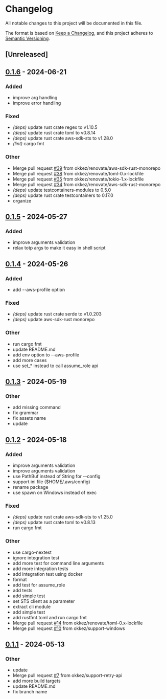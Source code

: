 # Changelog
All notable changes to this project will be documented in this file.

The format is based on [Keep a Changelog](https://keepachangelog.com/en/1.0.0/),
and this project adheres to [Semantic Versioning](https://semver.org/spec/v2.0.0.html).

## [Unreleased]

## [0.1.6](https://github.com/okkez/aws-assume-role-rs/compare/v0.1.5...v0.1.6) - 2024-06-21

### Added
- improve arg handling
- improve error handling

### Fixed
- *(deps)* update rust crate regex to v1.10.5
- *(deps)* update rust crate toml to v0.8.14
- *(deps)* update rust crate aws-sdk-sts to v1.28.0
- *(lint)* cargo fmt

### Other
- Merge pull request [#39](https://github.com/okkez/aws-assume-role-rs/pull/39) from okkez/renovate/aws-sdk-rust-monorepo
- Merge pull request [#38](https://github.com/okkez/aws-assume-role-rs/pull/38) from okkez/renovate/toml-0.x-lockfile
- Merge pull request [#35](https://github.com/okkez/aws-assume-role-rs/pull/35) from okkez/renovate/tokio-1.x-lockfile
- Merge pull request [#34](https://github.com/okkez/aws-assume-role-rs/pull/34) from okkez/renovate/aws-sdk-rust-monorepo
- *(deps)* update testcontainers-modules to 0.5.0
- *(deps)* update rust crate testcontainers to 0.17.0
- organize

## [0.1.5](https://github.com/okkez/aws-assume-role-rs/compare/v0.1.4...v0.1.5) - 2024-05-27

### Added
- improve arguments validation
- relax totp args to make it easy in shell script

## [0.1.4](https://github.com/okkez/aws-assume-role-rs/compare/v0.1.3...v0.1.4) - 2024-05-26

### Added
- add --aws-profile option

### Fixed
- *(deps)* update rust crate serde to v1.0.203
- *(deps)* update aws-sdk-rust monorepo

### Other
- run cargo fmt
- update README.md
- add env option to --aws-profile
- add more cases
- use set_* instead to call assume_role api

## [0.1.3](https://github.com/okkez/aws-assume-role-rs/compare/v0.1.2...v0.1.3) - 2024-05-19

### Other
- add missing command
- fix grammar
- fix assets name
- update

## [0.1.2](https://github.com/okkez/aws-assume-role-rs/compare/v0.1.1...v0.1.2) - 2024-05-18

### Added
- improve arguments validation
- improve arguments validation
- use PathBuf instead of String for --config
- support ini file ($HOME/.aws/config)
- rename package
- use spawn on Windows instead of exec

### Fixed
- *(deps)* update rust crate aws-sdk-sts to v1.25.0
- *(deps)* update rust crate toml to v0.8.13
- run cargo fmt

### Other
- use cargo-nextest
- ignore integration test
- add more test for command line arguments
- add more integration tests
- add integration test using docker
- format
- add test for assume_role
- add tests
- add simple test
- set STS client as a parameter
- extract cli module
- add simple test
- add rustfmt.toml and run cargo fmt
- Merge pull request [#14](https://github.com/okkez/aws-assume-role-rs/pull/14) from okkez/renovate/toml-0.x-lockfile
- Merge pull request [#10](https://github.com/okkez/aws-assume-role-rs/pull/10) from okkez/support-windows

## [0.1.1](https://github.com/okkez/aws-assume-role-rs/compare/v0.1.0...v0.1.1) - 2024-05-13

### Other
- update
- Merge pull request [#7](https://github.com/okkez/aws-assume-role-rs/pull/7) from okkez/support-retry-api
- add more build targets
- update README.md
- fix branch name
